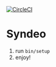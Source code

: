 [![CircleCI](https://circleci.com/gh/jmabry111/syndeo.svg?style=svg)](https://circleci.com/gh/jmabry111/syndeo)

# Syndeo

1. run `bin/setup`
2. enjoy!

